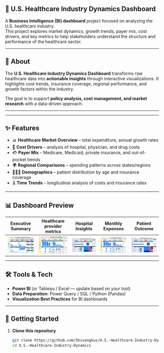 ## 🏥 U.S. Healthcare Industry Dynamics Dashboard

A **Business Intelligence (BI) dashboard** project focused on analyzing the U.S. healthcare industry.  
This project explores market dynamics, growth trends, payer mix, cost drivers, and key metrics to help stakeholders understand the structure and performance of the healthcare sector.

---

## 📌 About

The **U.S. Healthcare Industry Dynamics Dashboard** transforms raw healthcare data into **actionable insights** through interactive visualizations. It highlights cost trends, insurance coverage, regional performance, and growth factors within the industry.  

The goal is to support **policy analysis, cost management, and market research** with a data-driven approach.

---

---

## ✨ Features

- 📊 **Healthcare Market Overview** – total expenditure, annual growth rates  
- 🏥 **Cost Drivers** – analysis of hospital, physician, and drug costs  
- 💳 **Payer Mix** – Medicare, Medicaid, private insurance, and out-of-pocket trends  
- 🌍 **Regional Comparisons** – spending patterns across states/regions  
- 🧑‍🤝‍🧑 **Demographics** – patient distribution by age and insurance coverage  
- ⏳ **Time Trends** – longitudinal analysis of costs and insurance rates  

---

## 📊 Dashboard Preview

| Executive Summary | Healthcare provider metrics | Hospital Insights | Monthly Expenses | Patient Outcome
|------------------|-----------|--------------|-----------|--------------|
| ![Overview](assets/executive_summary.jpg) | ![Payer Mix](assets/healthcare_provider_metrics.jpg) | ![Costs](assets/hospital_insights.jpg) | ![Monthly](assets/healthcare_provider_metrics.jpg) | ![Patient](assets/hospital_insights.jpg) |


---

## 🛠️ Tools & Tech

- **Power BI** (or Tableau / Excel — update based on your tool)  
- **Data Preparation**: Power Query / SQL / Python (Pandas)  
- **Visualization Best Practices** for BI dashboards  

---

## 🚀 Getting Started

1. **Clone this repository**  
   ```bash
   git clone https://github.com/Shivangkus/U.S.-Healthcare-Industry-Dynamics.git
   cd U.S.-Healthcare-Industry-Dynamics
